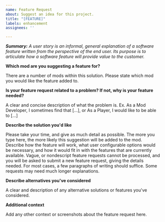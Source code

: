 ```yaml
---
name: Feature Request
about: Suggest an idea for this project.
title: "[FEATURE]"
labels: enhancement
assignees: ''

---
```


***Summary:** A user story is an informal, general explanation of a software feature written from the perspective of the end user. Its purpose is to articulate how a software feature will provide value to the customer.*

**Which mod are you suggesting a feature for?**

There are a number of mods within this solution. Please state which mod you would like the feature added to.

**Is your feature request related to a problem? If not, why is your feature needed?**

A clear and concise description of what the problem is. Ex. As a Mod Developer, I sometimes find that [...], or As a Player, I would like to be able to [...]

**Describe the solution you'd like**

Please take your time, and give as much detail as possible. The more you type here, the more likely this suggestion will be added to the mod. Describe how the feature will work, what user configurable options would be necessary, and how it would fit in with the features that are currently available. Vague, or nondescript feature requests cannot be processed, and you will be asked to submit a new feature request, giving the details needed. For most cases, a few paragraphs of writing should suffice. Some requests may need much longer explanations.

**Describe alternatives you've considered**

A clear and description of any alternative solutions or features you've considered.

**Additional context**

Add any other context or screenshots about the feature request here.
